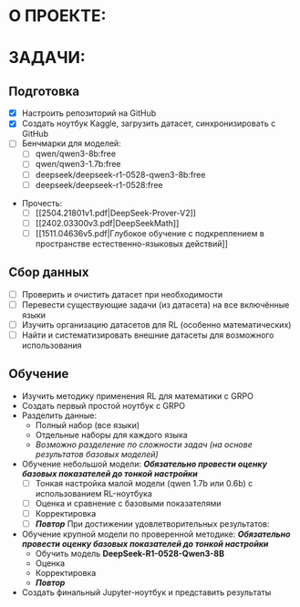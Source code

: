 # О ПРОЕКТЕ:

# ЗАДАЧИ:

## Подготовка
- [x] Настроить репозиторий на GitHub
- [x] Создать ноутбук Kaggle, загрузить датасет, синхронизировать с GitHub
- [ ] Бенчмарки для моделей:
	- [ ] qwen/qwen3-8b:free
	- [ ] qwen/qwen3-1.7b:free
	- [ ] deepseek/deepseek-r1-0528-qwen3-8b:free
	- [ ] deepseek/deepseek-r1-0528:free
- Прочесть:
	- [ ] [[2504.21801v1.pdf|DeepSeek-Prover-V2]]
	- [ ] [[2402.03300v3.pdf|DeepSeekMath]]
	- [ ] [[1511.04636v5.pdf|Глубокое обучение с подкреплением в пространстве естественно-языковых действий]]

## Сбор данных
- [ ] Проверить и очистить датасет при необходимости
- [ ] Перевести существующие задачи (из датасета) на все включённые языки
- [ ] Изучить организацию датасетов для RL (особенно математических)
- [ ] Найти и систематизировать внешние датасеты для возможного использования

## Обучение
- Изучить методику применения RL для математики с GRPO
- Создать первый простой ноутбук с GRPO
- Разделить данные:
	- Полный набор (все языки)
	- Отдельные наборы для каждого языка
	- *Возможно разделение по сложности задач (на основе результатов базовых моделей)*
- Обучение небольшой модели:
	***Обязательно провести оценку базовых показателей до тонкой настройки***
	- [ ] Тонкая настройка малой модели (qwen 1.7b или 0.6b) с использованием RL-ноутбука
	- [ ] Оценка и сравнение с базовыми показателями
	- [ ] Корректировка
	- [ ] ***Повтор***
	При достижении удовлетворительных результатов:
- Обучение крупной модели по проверенной методике:
	***Обязательно провести оценку базовых показателей до тонкой настройки***
	- Обучить модель **DeepSeek-R1-0528-Qwen3-8B**
	- Оценка
	- Корректировка
	- ***Повтор***
- Создать финальный Jupyter-ноутбук и представить результаты
